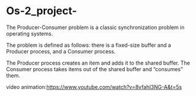 # Os-2_project-

The Producer-Consumer problem is a classic synchronization problem in operating systems.

The problem is defined as follows: there is a fixed-size buffer and a Producer process, and a Consumer process.

The Producer process creates an item and adds it to the shared buffer. The Consumer process takes items out of the shared buffer and “consumes” them.

video animation:https://www.youtube.com/watch?v=8vfahI3NG-A&t=5s
